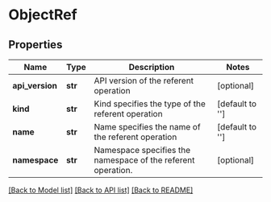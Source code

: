 # ObjectRef

## Properties
Name | Type | Description | Notes
------------ | ------------- | ------------- | -------------
**api_version** | **str** | API version of the referent operation | [optional] 
**kind** | **str** | Kind specifies the type of the referent operation | [default to '']
**name** | **str** | Name specifies the name of the referent operation | [default to '']
**namespace** | **str** | Namespace specifies the namespace of the referent operation. | [optional] 

[[Back to Model list]](../README.md#documentation-for-models) [[Back to API list]](../README.md#documentation-for-api-endpoints) [[Back to README]](../README.md)


